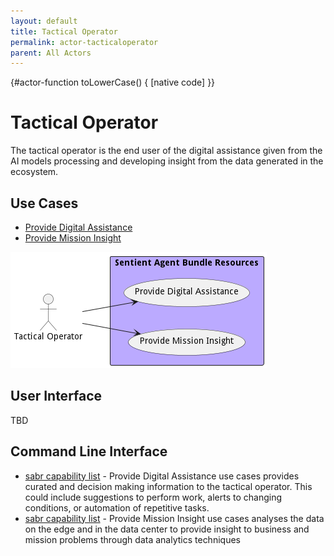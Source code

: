 ```yaml
---
layout: default
title: Tactical Operator
permalink: actor-tacticaloperator
parent: All Actors
---
```


{#actor-function toLowerCase() { [native code] }}

# Tactical Operator

The tactical operator is the end user of the digital assistance given from the AI models processing and developing insight from the data generated in the ecosystem.



## Use Cases

* [Provide Digital Assistance](usecase-ProvideDigitalAssistance)
* [Provide Mission Insight](usecase-ProvideMissionInsight)


![Use Case Diagram](./UseCase.png)

## User Interface
TBD

## Command Line Interface
* [ sabr capability list](action--sabr-capability-list) - Provide Digital Assistance use cases provides curated and decision making information to the tactical operator. This could include suggestions to perform work, alerts to changing conditions, or automation of repetitive tasks.
* [ sabr capability list](action--sabr-capability-list) - Provide Mission Insight use cases analyses the data on the edge and in the data center to provide insight to business and mission problems through data analytics techniques

